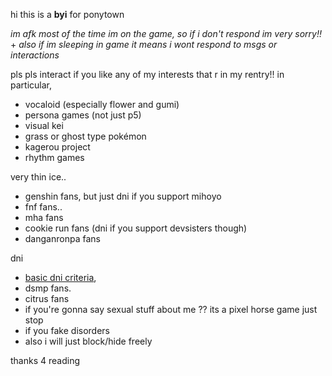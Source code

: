 hi this is a **byi** for ponytown

*im afk most of the time im on the game, so if i don't respond im very sorry!!* +
*also if im sleeping in game it means i wont respond to msgs or interactions*

pls pls interact if you like any of my interests that r in my rentry!! in particular,
- vocaloid (especially flower and gumi)
- persona games (not just p5)
- visual kei
- grass or ghost type pokémon
- kagerou project
- rhythm games

very thin ice.. 
- genshin fans, but just dni if you support mihoyo 
- fnf fans.. 
- mha fans 
- cookie run fans (dni if you support devsisters though)
- danganronpa fans

dni
- [basic dni criteria](https://listography.com/dni),
- dsmp fans.
- citrus fans
- if you're gonna say sexual stuff about me ?? its a pixel horse game just stop
- if you fake disorders
- also i will just block/hide freely

thanks 4 reading 



